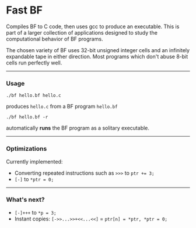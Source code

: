 # Fast BF #

Compiles BF to C code, then uses gcc to produce an executable. This is part of a larger collection of applications designed to study the computational behavior of BF programs.

The chosen variety of BF uses 32-bit unsigned integer cells and an infinitely expandable tape in either direction. Most programs which don't abuse 8-bit cells run perfectly well.
    
------------------------------------------------

### Usage ###
    
    ./bf hello.bf hello.c

produces `hello.c` from a BF program `hello.bf`

    ./bf hello.bf -r
    
automatically **runs** the BF program as a solitary executable.

---------------

### Optimizations ###

Currently implemented:
* Converting repeated instructions such as `>>>` to `ptr += 3;`
* `[-]` to `*ptr = 0;`

---------------

### What's next? ###

* `[-]+++` to `*p = 3;`
* Instant copies: `[->>...>>+<<...<<]` = `ptr[n] = *ptr, *ptr = 0;`
